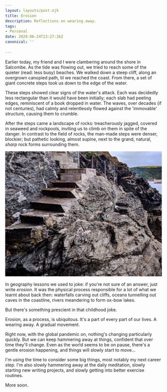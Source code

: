 ```yaml
---
layout: layouts/post.njk
title: Erosion
description: Reflections on wearing away.
tags:
- Personal
date: 2020-06-24T23:27:26Z
canonical: ''

---
```

Earlier today, my friend and I were clambering around the shore in Salcombe. As the tide was flowing out, we tried to reach some of the quieter (read: less busy) beaches. We walked down a steep cliff, along an overgrown canopied path, til we reached the coast. From there, a set of giant concrete steps took us down to the edge of the water.

These steps showed clear signs of the water's attack. Each was decidedly less rectangular than it would have been initially; each slab had peeling edges, reminiscent of a book dropped in water. The waves, over decades (if not centuries), had calmly and relentlessly flowed against the 'immovable' structure, causing them to crumble.

After the steps came a landscape of rocks: treacherously jagged, covered in seaweed and rockpools, inviting us to climb on them in spite of the danger. In contrast to the field of rocks, the man-made steps were denser, blockier; but pathetic looking, almost supine, next to the grand, natural, _sharp_ rock forms surrounding them.

![](/img/psx_20200627_195126.jpg)

In geography lessons we used to joke: if you're not sure of an answer, just write _erosion_. It was the physical process responsible for a lot of what we learnt about back then: waterfalls carving out cliffs, oceans tunnelling out caves in the coastline, rivers meandering to form ox-bow lakes.

But there's something prescient in that childhood joke.

Erosion, as a process, is ubiquitous. It's a part of every part of our lives. A wearing away. A gradual movement.

Right now, with the global pandemic on, nothing's changing particularly quickly. But we can keep hammering away at things,  confident that over time they'll change. Even as the world seems to be on pause, there's a gentle erosion happening, and things will slowly start to move...

I'm using the time to consider some big things, most notably my next career step. I'm also slowly hammering away at the daily meditation, slowly starting new writing projects, and slowly getting into better exercise routines.

More soon.